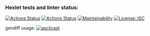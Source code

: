### Hexlet tests and linter status:
[![Actions Status](https://github.com/forever-yes/frontend-project-46/workflows/hexlet-check/badge.svg)](https://github.com/forever-yes/frontend-project-46/actions)
[![Actions Status](https://github.com/forever-yes/frontend-project-46/workflows/tests/badge.svg)](https://github.com/forever-yes/frontend-project-46/actions)
[![Maintainability](https://api.codeclimate.com/v1/badges/ab20f1c722345b10a655/maintainability)](https://codeclimate.com/github/forever-yes/frontend-project-46/maintainability)
[![License: ISC](https://img.shields.io/badge/License-ISC-blue.svg)](https://opensource.org/licenses/ISC)


gendiff usage:
[![asciicast](https://asciinema.org/a/CDNTF64CmlZBQmgOjUVf82Nwf.svg)](https://asciinema.org/a/CDNTF64CmlZBQmgOjUVf82Nwf)